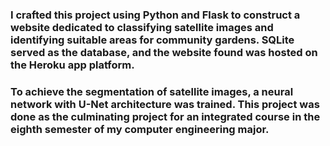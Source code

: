 ### I crafted this project using Python and Flask to construct a website dedicated to classifying satellite images and identifying suitable areas for community gardens. SQLite served as the database, and the website found was hosted on the Heroku app platform.
### To achieve the segmentation of satellite images, a neural network with U-Net architecture was trained. This project was done as the culminating project for an integrated course in the eighth semester of my computer engineering major.
